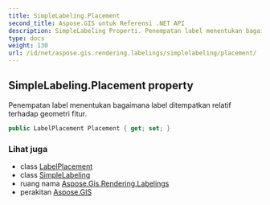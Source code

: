 ```yaml
---
title: SimpleLabeling.Placement
second_title: Aspose.GIS untuk Referensi .NET API
description: SimpleLabeling Properti. Penempatan label menentukan bagaimana label ditempatkan relatif terhadap geometri fitur.
type: docs
weight: 130
url: /id/net/aspose.gis.rendering.labelings/simplelabeling/placement/
---
```

## SimpleLabeling.Placement property

Penempatan label menentukan bagaimana label ditempatkan relatif terhadap geometri fitur.

```csharp
public LabelPlacement Placement { get; set; }
```

### Lihat juga

* class [LabelPlacement](../../labelplacement/)
* class [SimpleLabeling](../)
* ruang nama [Aspose.Gis.Rendering.Labelings](../../simplelabeling/)
* perakitan [Aspose.GIS](../../../)


